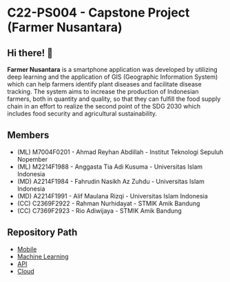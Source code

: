 # C22-PS004 - Capstone Project (Farmer Nusantara)
## Hi there! 👋
<strong>Farmer Nusantara</strong> is a smartphone application was developed by utilizing deep learning and the application of GIS (Geographic Information System) which can help farmers identify plant diseases and facilitate disease tracking. The system aims to increase the production of Indonesian farmers, both in quantity and quality, so that they can fulfill the food supply chain in an effort to realize the second point of the SDG 2030 which includes food security and agricultural sustainability.

## Members
- (ML) M7004F0201 - Ahmad Reyhan Abdillah - Institut Teknologi Sepuluh Nopember
- (ML) M2214F1988 - Anggasta Tia Adi Kusuma - Universitas Islam Indonesia
- (MD) A2214F1984 - Fahrudin Nasikh Az Zuhdu - Universitas Islam Indonesia
- (MD) A2214F1991 - Alif Maulana Rizqi - Universitas Islam Indonesia
- (CC) C2369F2922 - Rahman Nurhidayat - STMIK Amik Bandung
- (CC) C7369F2923 - Rio Adiwijaya - STMIK Amik Bandung

## Repository Path
- <a href="https://github.com/farmer-nusantara/farmer-nusantara-mobile">Mobile</a>
- <a href="https://github.com/farmer-nusantara/farmer-nusantara-machine-learning">Machine Learning</a>
- <a href="https://github.com/farmer-nusantara/farmer-nusantara-api">API</a>
- <a href="https://github.com/farmer-nusantara/farmer-nusantara-cloud">Cloud</a>
